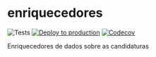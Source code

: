 # enriquecedores

![Tests](https://github.com/candidatos-info/enriquecedores/workflows/Tests/badge.svg) [![Deploy to production](https://github.com/candidatos-info/enriquecedores/workflows/Deploy%20to%20production/badge.svg)](https://candidatosinfodev.rj.r.appspot.com/) [![Codecov](https://codecov.io/gh/candidatos-info/enriquecedores/branch/master/graph/badge.svg)](https://codecov.io/gh/candidatos-info/enriquecedores)

Enriquecedores de dados sobre as candidaturas 
